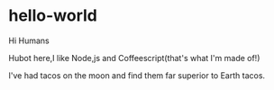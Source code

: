 # hello-world
 
Hi Humans

Hubot here,I like Node,js and Coffeescript(that's what I'm made of!)

I've had tacos on the moon and find them far superior to Earth tacos.
